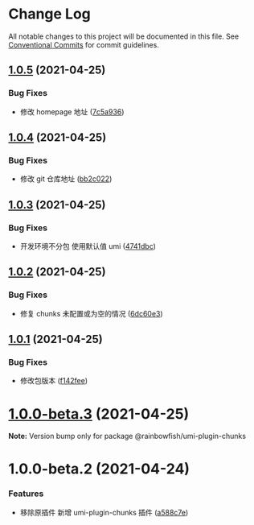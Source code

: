 # Change Log

All notable changes to this project will be documented in this file. See [Conventional Commits](https://conventionalcommits.org) for commit guidelines.

## [1.0.5](https://github.com/77629296/plugins/compare/@rainbowfish/umi-plugin-chunks@1.0.4...@rainbowfish/umi-plugin-chunks@1.0.5) (2021-04-25)

### Bug Fixes

- 修改 homepage 地址 ([7c5a936](https://github.com/77629296/plugins/commit/7c5a9360181c6cf960f35329fb5458d5e22d45ad))

## [1.0.4](https://github.com/77629296/plugins/compare/@rainbowfish/umi-plugin-chunks@1.0.3...@rainbowfish/umi-plugin-chunks@1.0.4) (2021-04-25)

### Bug Fixes

- 修改 git 仓库地址 ([bb2c022](https://github.com/77629296/plugins/commit/bb2c022cfc6fe98278c6ca655049cef8abe30a4b))

## [1.0.3](https://github.com/umijs/plugins/compare/@rainbowfish/umi-plugin-chunks@1.0.2...@rainbowfish/umi-plugin-chunks@1.0.3) (2021-04-25)

### Bug Fixes

- 开发环境不分包 使用默认值 umi ([4741dbc](https://github.com/umijs/plugins/commit/4741dbcd86eb9936303251abd480c4c351309d80))

## [1.0.2](https://github.com/umijs/plugins/compare/@rainbowfish/umi-plugin-chunks@1.0.1...@rainbowfish/umi-plugin-chunks@1.0.2) (2021-04-25)

### Bug Fixes

- 修复 chunks 未配置或为空的情况 ([6dc60e3](https://github.com/umijs/plugins/commit/6dc60e3ebda83c3c7170ffdbfcf310dbe8cf8b51))

## [1.0.1](https://github.com/umijs/plugins/compare/@rainbowfish/umi-plugin-chunks@1.0.0-beta.3...@rainbowfish/umi-plugin-chunks@1.0.1) (2021-04-25)

### Bug Fixes

- 修改包版本 ([f142fee](https://github.com/umijs/plugins/commit/f142feee110a63ed9c6871e84145857f461c8aa5))

# [1.0.0-beta.3](https://github.com/umijs/plugins/compare/@rainbowfish/umi-plugin-chunks@1.0.0-beta.2...@rainbowfish/umi-plugin-chunks@1.0.0-beta.3) (2021-04-25)

**Note:** Version bump only for package @rainbowfish/umi-plugin-chunks

# 1.0.0-beta.2 (2021-04-24)

### Features

- 移除原插件 新增 umi-plugin-chunks 插件 ([a588c7e](https://github.com/umijs/plugins/commit/a588c7e806ea2403781d18ba466f3a4754aab0d1))
